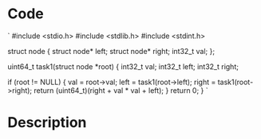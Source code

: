 # Code

`
#include <stdio.h>
#include <stdlib.h>
#include <stdint.h>

struct node {
  struct node* left;
  struct node* right;
  int32_t val;
};

uint64_t task1(struct node *root)
{
  int32_t val;
  int32_t left;
  int32_t right;
  
  if (root != NULL) {
    val = root->val;
    left = task1(root->left);
    right = task1(root->right);
    return (uint64_t)(right + val * val + left);
  }
  return 0;
}
`

# Description
